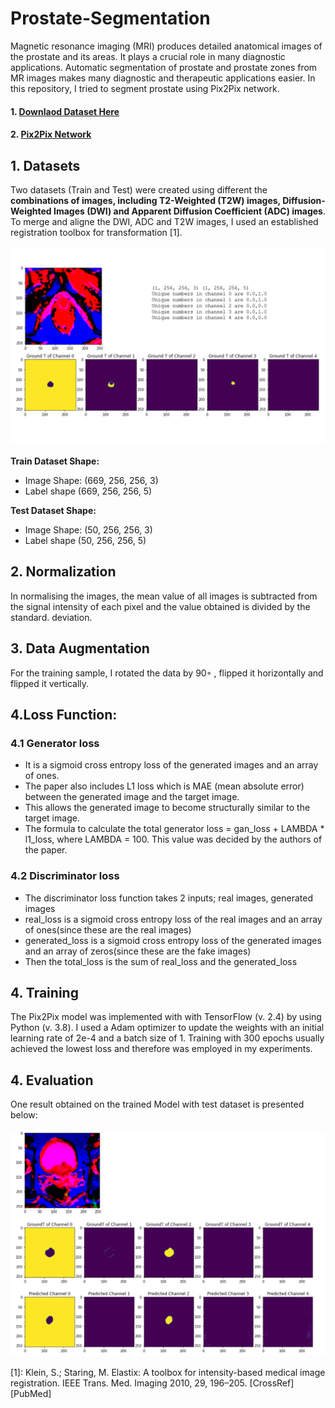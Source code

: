 # Prostate-Segmentation
Magnetic resonance imaging (MRI) produces detailed anatomical images of the prostate and its areas. It plays a crucial role in many diagnostic applications. Automatic segmentation of prostate and prostate zones from MR images makes many diagnostic and therapeutic applications easier. In this repository, I tried to segment prostate using Pix2Pix network.

#### 1. [Downlaod Dataset Here](https://drive.google.com/file/d/1ow7Ikh7LRSo5C0VEF6qyhRSvZECN6j_1/view?usp=sharing)
#### 2. [Pix2Pix Network](https://github.com/A2Amir/Prostate-Segmentation/blob/main/Pix2Pix/Pix2Pix.ipynb)


## 1. Datasets 
Two datasets (Train and Test) were created using different the **combinations of images, including T2-Weighted (T2W) images, Diffusion-Weighted Images (DWI) and Apparent Diffusion Coefficient (ADC) images**. To merge and aligne the DWI, ADC and T2W images, I used an established registration toolbox for transformation [1].

![grafik](./imgs/1.PNG)


**Train Dataset Shape:**
* Image Shape: (669, 256, 256, 3)
* Label shape (669, 256, 256, 5)

**Test Dataset Shape:**
* Image Shape: (50, 256, 256, 3)
* Label shape (50, 256, 256, 5)



## 2. Normalization
In normalising the images, the mean value of all images is subtracted from the signal intensity of each pixel and the value obtained is divided by the standard. deviation.

## 3. Data Augmentation
For the training sample, I rotated the data by 90◦ , flipped it horizontally and flipped it vertically. 

## 4.Loss Function:

### 4.1 Generator loss

   * It is a sigmoid cross entropy loss of the generated images and an array of ones.
   * The paper also includes L1 loss which is MAE (mean absolute error) between the generated image and the target image.
   * This allows the generated image to become structurally similar to the target image.
   * The formula to calculate the total generator loss = gan_loss + LAMBDA * l1_loss, where LAMBDA = 100. This value was decided by the authors of the paper.

### 4.2 Discriminator loss

   * The discriminator loss function takes 2 inputs; real images, generated images
   * real_loss is a sigmoid cross entropy loss of the real images and an array of ones(since these are the real images)
   * generated_loss is a sigmoid cross entropy loss of the generated images and an array of zeros(since these are the fake images)
   * Then the total_loss is the sum of real_loss and the generated_loss

## 4. Training

The Pix2Pix model was implemented with with TensorFlow (v. 2.4) by using Python (v. 3.8). I used a Adam optimizer to update the weights with an initial learning rate of 2e-4 and a batch size of 1. Training with 300 epochs usually achieved the lowest loss and therefore was employed in my experiments. 
 
 ## 4. Evaluation
 
 One result obtained on the trained Model with test dataset is presented below:
 
![grafik](./imgs/2.PNG)


[1]: Klein, S.; Staring, M. Elastix: A toolbox for intensity-based medical image registration. IEEE Trans. Med. Imaging 2010, 29, 196–205.
[CrossRef] [PubMed]
